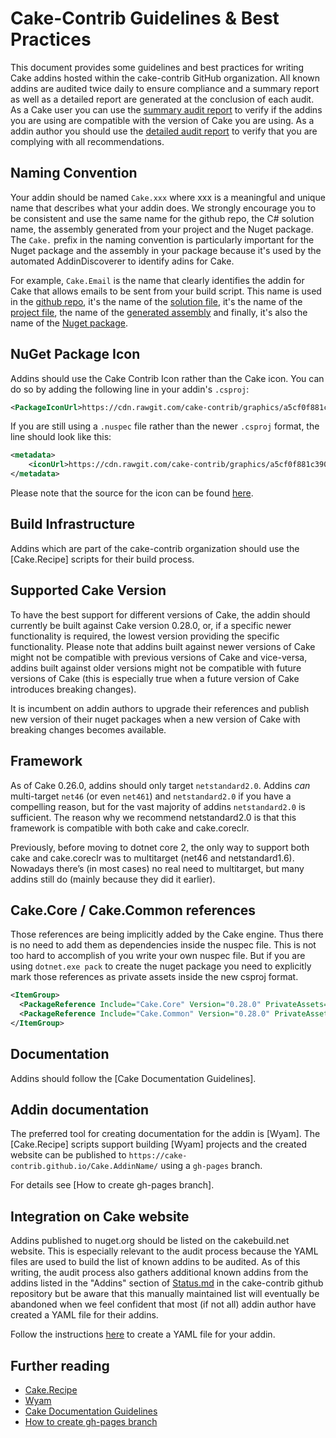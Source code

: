 # Cake-Contrib Guidelines & Best Practices

This document provides some guidelines and best practices for writing Cake addins hosted within the cake-contrib GitHub organization.
All known addins are audited twice daily to ensure compliance and a summary report as well as a detailed report are generated at the conclusion of each audit.
As a Cake user you can use the [summary audit report](Audit.md) to verify if the addins you are using are compatible with the version of Cake you are using. 
As a addin author you should use the [detailed audit report](Audit.xlsx) to verify that you are complying with all recommendations.

## Naming Convention

Your addin should be named `Cake.xxx` where xxx is a meaningful and unique name that describes what your addin does. We strongly encourage you to be consistent and use the same name for the github repo, the C# solution name, the assembly generated from your project and the Nuget package. The `Cake.` prefix in the naming convention is particularly important for the Nuget package and the assembly in your package because it's used by the automated AddinDiscoverer to identify adins for Cake.

For example, `Cake.Email` is the name that clearly identifies the addin for Cake that allows emails to be sent from your build script. This name is used in the [github repo](https://github.com/cake-contrib/Cake.Email), it's the name of the [solution file](https://github.com/cake-contrib/Cake.Email/blob/develop/Source/Cake.Email.sln), it's the name of the [project file](https://github.com/cake-contrib/Cake.Email/blob/develop/Source/Cake.Email/Cake.Email.csproj), the name of the [generated assembly](https://github.com/cake-contrib/Cake.Email/blob/develop/Source/Cake.Email/Cake.Email.csproj#L10) and finally, it's also the name of the [Nuget package](https://www.nuget.org/packages/Cake.Email/).

## NuGet Package Icon

Addins should use the Cake Contrib Icon rather than the Cake icon. You can do so by adding the following line in your addin's `.csproj`:
```xml
<PackageIconUrl>https://cdn.rawgit.com/cake-contrib/graphics/a5cf0f881c390650144b2243ae551d5b9f836196/png/cake-contrib-medium.png</PackageIconUrl>
```

If you are still using a `.nuspec` file rather than the newer `.csproj` format, the line should look like this:
```xml
<metadata>
    <iconUrl>https://cdn.rawgit.com/cake-contrib/graphics/a5cf0f881c390650144b2243ae551d5b9f836196/png/cake-contrib-medium.png</iconUrl>
</metadata>
```

Please note that the source for the icon can be found [here](https://github.com/cake-contrib/graphics).


## Build Infrastructure

Addins which are part of the cake-contrib organization should use the [Cake.Recipe] scripts for their build process.

## Supported Cake Version

To have the best support for different versions of Cake, the addin should currently be built against Cake version 0.28.0,
or, if a specific newer functionality is required, the lowest version providing the specific functionality. Please note 
that addins built against newer versions of Cake might not be compatible with previous versions of Cake and vice-versa,
addins built against older versions might not be compatible with future versions of Cake (this is especially true when a
future version of Cake introduces breaking changes).

It is incumbent on addin authors to upgrade their references and publish new version of their nuget packages when a new 
version of Cake with breaking changes becomes available.

## Framework

As of Cake 0.26.0, addins should only target `netstandard2.0`. Addins *can* multi-target `net46` (or even `net461`) and
`netstandard2.0` if you have a compelling reason, but for the vast majority of addins `netstandard2.0` is sufficient. 
The reason why we recommend netstandard2.0 is that this framework is compatible with both cake and cake.coreclr.

Previously, before moving to dotnet core 2, the only way to support both cake and cake.coreclr was to multitarget (net46 and netstandard1.6). 
Nowadays there’s (in most cases) no real need to multitarget, but many addins still do (mainly because they did it earlier).

## Cake.Core / Cake.Common references

Those references are being implicitly added by the Cake engine. Thus there is no need to add them as dependencies
inside the nuspec file. This is not too hard to accomplish of you write your own nuspec file. But if you are using
`dotnet.exe pack` to create the nuget package you need to explicitly mark those references as private assets inside
the new csproj format.

```xml
<ItemGroup>
  <PackageReference Include="Cake.Core" Version="0.28.0" PrivateAssets="All" />
  <PackageReference Include="Cake.Common" Version="0.28.0" PrivateAssets="All" />
</ItemGroup>
```

## Documentation

Addins should follow the [Cake Documentation Guidelines].

## Addin documentation

The preferred tool for creating documentation for the addin is [Wyam].
The [Cake.Recipe] scripts support building [Wyam] projects and the created website can be published to
`https://cake-contrib.github.io/Cake.AddinName/` using a `gh-pages` branch.

For details see [How to create gh-pages branch].

## Integration on Cake website

Addins published to nuget.org should be listed on the cakebuild.net website. This is especially relevant 
to the audit process because the YAML files are used to build the list of known addins to be audited. As 
of this writing, the audit process also gathers additional known addins from the addins listed in the
"Addins" section of [Status.md](https://github.com/cake-contrib/Home/blob/master/Status.md#addins) in 
the cake-contrib github repository but be aware that this manually maintained list will eventually be 
abandoned when we feel confident that most (if not all) addin author have created a YAML file for their
addins.

Follow the instructions [here](https://github.com/cake-build/website/blob/develop/README.md#addins) to 
create a YAML file for your addin.

## Further reading

- [Cake.Recipe](https://github.com/cake-contrib/Cake.Recipe)
- [Wyam](https://wyam.io/)
- [Cake Documentation Guidelines](https://cakebuild.net/docs/contributing/documentation)
- [How to create gh-pages branch](https://www.gep13.co.uk/blog/how-to-create-gh-pages-branch)
